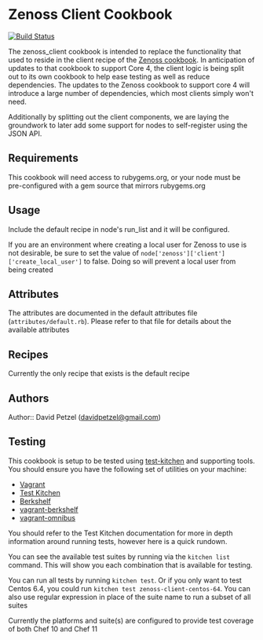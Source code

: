# Zenoss Client Cookbook
[![Build Status](https://travis-ci.org/ZCA/zenoss_client-chef-cookbook.png?branch=master)](https://travis-ci.org/ZCA/zenoss_client-chef-cookbook)

The zenoss_client cookbook is intended to replace the functionality that used 
to reside in the client recipe of the [Zenoss cookbook](http://community.opscode.com/cookbooks/zenoss). 
In anticipation of  updates to that cookbook to support Core 4, the client 
logic is being split out to its own cookbook to help ease testing as well as 
reduce dependencies. The updates to the Zenoss cookbook to support core 4 will 
introduce a large number of dependencies, which most clients simply won't need.

Additionally by splitting out the client components, we are laying the
groundwork to later add some support for nodes to self-register using the 
JSON API.

## Requirements
This cookbook will need access to rubygems.org, or your node must be
pre-configured with a gem source that mirrors rubygems.org

## Usage
Include the default recipe in node's run_list and it will be configured.

If you are an environment where creating a local user for Zenoss to use
is not desirable, be sure to set the value of 
`node['zenoss']['client']['create_local_user']` to false. Doing so will
prevent a local user from being created

## Attributes
The attributes are documented in the default attributes file 
(`attributes/default.rb`). Please refer to that file for details about
the available attributes

## Recipes
Currently the only recipe that exists is the default recipe

## Authors
Author:: David Petzel (davidpetzel@gmail.com)

## Testing
This cookbook is setup to be tested using 
[test-kitchen](https://github.com/opscode/test-kitchen) and supporting tools.
You should ensure you have the following set of utilities on your machine:

* [Vagrant](http://www.vagrantup.com/)
* [Test Kitchen](https://github.com/opscode/test-kitchen)
* [Berkshelf](http://berkshelf.com/)
* [vagrant-berkshelf](https://github.com/riotgames/vagrant-berkshelf)
* [vagrant-omnibus](https://github.com/schisamo/vagrant-omnibus)

You should refer to the Test Kitchen documentation for more in depth information
around running tests, however here is a quick rundown.

You can see the available test suites by running via the `kitchen list` command.
This will show you each combination that is available for testing. 

You can run all tests by running `kitchen test`. Or if you only want to test
Centos 6.4, you could run `kitchen test zenoss-client-centos-64`. You can also
use regular expression in place of the suite name to run a subset of all suites

Currently the platforms and suite(s) are configured to provide test coverage
of both Chef 10 and Chef 11


